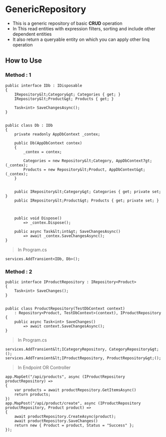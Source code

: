 # GenericRepository

- This is a generic repository of basic **CRUD** operation
- In This read entities with expression filters, sorting and include other dependent entities
- It also return a queryable entity on which you can apply other linq operation

## How to Use

### Method : 1

```code
public interface IDb : IDisposable
{
    IRepository&lt;Category&gt; Categories { get; }
    IRepository&lt;Product&gt; Products { get; }

    Task<int> SaveChangesAsync();
}


public class Db : IDb
{
    private readonly AppDbContext _contex;

    public Db(AppDbContext contex)
    {
        _contex = contex;

        Categories = new Repository&lt;Category, AppDbContext7gt;(_contex);
        Products = new Repository&lt;Product, AppDbContext&gt;(_contex);
    }


    public IRepository&lt;Category&gt; Categories { get; private set; }
    public IRepository&lt;Product&gt; Products { get; private set; }



    public void Dispose()
        => _contex.Dispose();

    public async Task&lt;int&gt; SaveChangesAsync()
        => await _contex.SaveChangesAsync();
}
```

> In Program.cs

```code
services.AddTransient<IDb, Db>();
```

### Method : 2

```code
public interface IProductRepository : IRepository<Product>
{
    Task<int> SaveChanges();
}


public class ProductRepository(TestDbContext context)
    : Repository<Product, TestDbContext>(context), IProductRepository
{
    public async Task<int> SaveChanges()
        => await context.SaveChangesAsync();
}
```

> In Program.cs

```code
services.AddTransient&lt;ICategoryRepository, CategoryRepository&gt;();
services.AddTransient&lt;IProductRepository, ProductRepository&gt;();
```

> In Endpoint OR Controller

```code
app.MapGet("/api/products", async (IProductRepository productRepository) =>
{
    var products = await productRepository.GetItemsAsync()
    return products;
})
app.MapPost("/api/product/create", async (IProductRepository productRepository, Product product) =>
{
    await productRepository.CreateAsync(product);
    await productRepository.SaveChanges()
    return new { Product = product, Status = "Success" };
});
```
